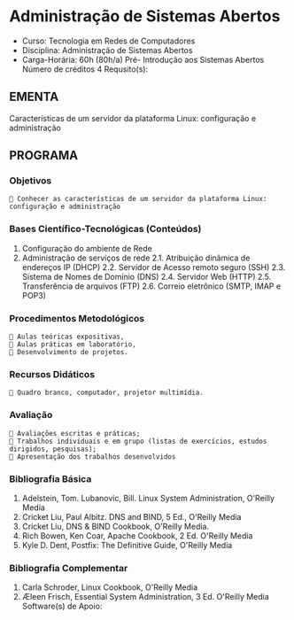 # Administração de Sistemas Abertos 


* Curso: Tecnologia em Redes de Computadores
* Disciplina: Administração de Sistemas Abertos                           
* Carga-Horária: 60h (80h/a)
          Pré-
                Introdução aos Sistemas Abertos                       Número de créditos 4
   Requsito(s):

## EMENTA
Características de um servidor da plataforma Linux: configuração e administração
## PROGRAMA
### Objetivos
     Conhecer as características de um servidor da plataforma Linux: configuração e administração
### Bases Científico-Tecnológicas (Conteúdos)
1. Configuração do ambiente de Rede
2. Administração de serviços de rede
2.1. Atribuição dinâmica de endereços IP (DHCP)
2.2. Servidor de Acesso remoto seguro (SSH)
2.3. Sistema de Nomes de Domínio (DNS)
2.4. Servidor Web (HTTP)
2.5. Transferência de arquivos (FTP)
2.6. Correio eletrônico (SMTP, IMAP e POP3)
### Procedimentos Metodológicos
     Aulas teóricas expositivas,
     Aulas práticas em laboratório,
     Desenvolvimento de projetos.
### Recursos Didáticos
     Quadro branco, computador, projetor multimídia.
### Avaliação
     Avaliações escritas e práticas;
     Trabalhos individuais e em grupo (listas de exercícios, estudos dirigidos, pesquisas);
     Apresentação dos trabalhos desenvolvidos
### Bibliografia Básica
1. Adelstein, Tom. Lubanovic, Bill. Linux System Administration, O'Reilly Media
2. Cricket Liu, Paul Albitz. DNS and BIND, 5 Ed., O'Reilly Media
3. Cricket Liu, DNS & BIND Cookbook, O'Reilly Media.
4. Rich Bowen, Ken Coar, Apache Cookbook, 2 Ed. O'Reilly Media
5. Kyle D. Dent, Postfix: The Definitive Guide, O'Reilly Media
### Bibliografia Complementar
1. Carla Schroder, Linux Cookbook, O'Reilly Media
2. Æleen Frisch, Essential System Administration, 3 Ed. O'Reilly Media
                                         Software(s) de Apoio:

